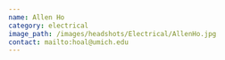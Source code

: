 ```yaml
---
name: Allen Ho
category: electrical
image_path: /images/headshots/Electrical/AllenHo.jpg
contact: mailto:hoal@umich.edu
---
```

